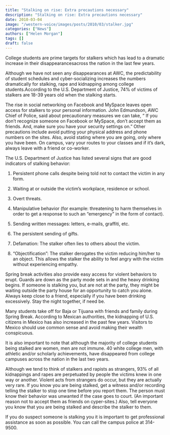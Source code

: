 ```yaml
---
title: "Stalking on rise: Extra precautions necessary"
description: "Stalking on rise: Extra precautions necessary"
date: 2010-03-04
image: "/western-voice/images/posts/2010/03/stalker.jpg"
categories: ["News"]
authors: ["Helen Morgan"]
tags: []
draft: false
---
```

College students are prime targets for stalkers which has lead to a dramatic increase in their disappearancesacross the nation in the last few years.

Although we have not seen any disappearances at AWC, the predictability of student schedules and cyber-socializing increases the numbers dramatically for stalking, rape and kidnapping among college students.According to the U.S. Department of Justice, 74% of victims of stalkers are 18-39 years old when the stalking starts.

The rise in social networking on Facebook and MySpace leaves open access for stalkers to your personal information. John Edmundson, AWC Chief of Police, said about precautionary measures we can take, “ If you don’t recognize someone on Facebook or MySpace, don’t accept them as friends. And, make sure you have your security settings on.” Other precautions include avoid putting your physical address and phone numbers on the sites. Also, avoid stating where you are going, only where you have been. On campus, vary your routes to your classes and if it’s dark, always leave with a friend or co-worker.

The U.S. Department of Justice has listed several signs that are good indicators of stalking behavior:

1. Persistent phone calls despite being told not to contact the victim in any form.

2. Waiting at or outside the victim’s workplace, residence or school.

3. Overt threats.

4. Manipulative behavior (for example: threatening to harm themselves in order to get a response to such an “emergency” in the form of contact).

5. Sending written messages: letters, e-mails, graffiti, etc.

6. The persistent sending of gifts.

7. Defamation: The stalker often lies to others about the victim.

8. “Objectification”: The stalker derogates the victim reducing him/her to an object. This allows the stalker the ability to feel angry with the victim without experiencing empathy.

Spring break activities also provide easy access for violent behaviors to erupt. Guards are down as the party mode sets in and the heavy drinking begins. If someone is stalking you, but are not at the party, they might be waiting outside the party house for an opportunity to catch you alone. Always keep close to a friend, especially if you have been drinking excessively. Stay the night together, if need be.

Many students take off for Baja or Tijuana with friends and family during Spring Break. According to Mexican authorities, the kidnapping of U.S. citizens in Mexico has also increased in the past few years. Visitors to Mexico should use common sense and avoid making their wealth conspicuous.

It is also important to note that although the majority of college students being stalked are women, men are not immune. 40 white college men, with athletic and/or scholarly achievements, have disappeared from college campuses across the nation in the last two years.

Although we tend to think of stalkers and rapists as strangers, 93% of all kidnappings and rapes are perpetuated by people the victims knew in one way or another. Violent acts from strangers do occur, but they are actually very rare. If you know you are being stalked, get a witness and/or recording telling the stalker to stop one time before you report them. The person must know their behavior was unwanted if the case goes to court. (An important reason not to accept them as friends on cyper-sites.) Also, tell everyone you know that you are being stalked and describe the stalker to them.

If you do suspect someone is stalking you it is important to get professional assistance as soon as possible. You can call the campus police at 314-9500.